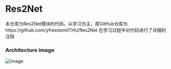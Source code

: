 # Res2Net
本仓库为Res2Net模块的代码，以学习为主，原GitHub仓库为https://github.com/yfreedomliTHU/Res2Net
在学习过程中对代码进行了详细的注释
### Architecture image
![image](https://github.com/ElegantAlan/Res2Net/blob/main/Architecture%20image/res2net.PNG?raw=true)
